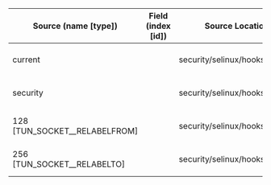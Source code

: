 | Source (name [type])          | Field (index [id]) | Source Location                | Label at Source             |
|-------------------------------|--------------------|--------------------------------|-----------------------------|
| current                       |                    | security/selinux/hooks.c:218   | subject, dynamic, external  |
| security                      |                    | security/selinux/hooks.c:4691  | object, dynamic, input      |
| 128 [TUN_SOCKET__RELABELFROM] |                    | security/selinux/hooks.c:4698  | operation, static, mediator |
| 256 [TUN_SOCKET__RELABELTO]   |                    | security/selinux/hooks.c:4702  | operation, static, mediator |